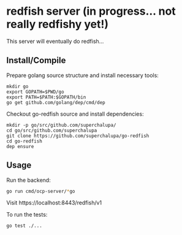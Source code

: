 # redfish server (in progress... not really redfishy yet!)

This server will eventually do redfish...

## Install/Compile

Prepare golang source structure and install necessary tools:

```
mkdir go
export GOPATH=$PWD/go
export PATH=$PATH:$GOPATH/bin
go get github.com/golang/dep/cmd/dep
```

Checkout go-redfish source and install dependencies:

```
mkdir -p go/src/github.com/superchalupa/
cd go/src/github.com/superchalupa
git clone https://github.com/superchalupa/go-redfish
cd go-redfish
dep ensure
```

## Usage

Run the backend:
```bash
go run cmd/ocp-server/*go
```

Visit https://localhost:8443/redfish/v1

To run the tests:
```bash
go test ./...
```
